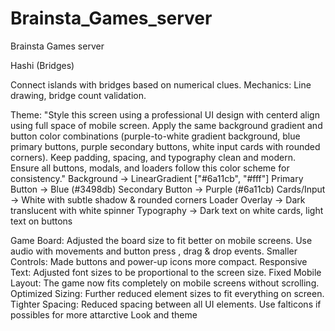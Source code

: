 # Brainsta_Games_server
Brainsta Games server


Hashi (Bridges)

Connect islands with bridges based on numerical clues.
Mechanics: Line drawing, bridge count validation.

Theme:
"Style this screen using a professional UI design with centerd align using full space of mobile screen. Apply the same background gradient and button color combinations (purple-to-white gradient background, blue primary buttons, purple secondary buttons, white input cards with rounded corners). Keep padding, spacing, and typography clean and modern. Ensure all buttons, modals, and loaders follow this color scheme for consistency." Background → LinearGradient ["#6a11cb", "#fff"] Primary Button → Blue (#3498db) Secondary Button → Purple (#6a11cb) Cards/Input → White with subtle shadow & rounded corners Loader Overlay → Dark translucent with white spinner Typography → Dark text on white cards, light text on buttons

Game Board: Adjusted the board size to fit better on mobile screens.
Use audio with movements and button press , drag & drop events.
Smaller Controls: Made buttons and power-up icons more compact.
Responsive Text: Adjusted font sizes to be proportional to the screen size.
Fixed Mobile Layout: The game now fits completely on mobile screens without scrolling.
Optimized Sizing: Further reduced element sizes to fit everything on screen.
Tighter Spacing: Reduced spacing between all UI elements.
Use falticons if possibles for more attarctive Look and theme